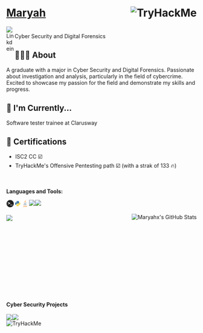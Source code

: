  # <a href="https://www.linkedin.com/in/mariyah-alshimer/">Maryah </a> <img align="right" src="https://tryhackme-badges.s3.amazonaws.com/0xMaryah.png?5" alt="TryHackMe">


 
 <a href="https://www.linkedin.com/in/mariyah-alshimer">
  <img align="left" alt="Linkdein" width="22px" src="https://cdn.jsdelivr.net/npm/simple-icons@v3/icons/linkedin.svg" />
</a>

 
 <!--<a href="">
  <img align="left" alt="Twitter" width="22px" src="https://cdn.jsdelivr.net/npm/simple-icons@v3/icons/twitter.svg" />
</a> 
<a href="">
  <img align="left" alt="Github" width="22px" src="https://cdn.jsdelivr.net/npm/simple-icons@v3/icons/github.svg" />
</a>
<a href=">
  <img align="left" alt="Instagram" width="22px" src="https://cdn.jsdelivr.net/npm/simple-icons@v3/icons/instagram.svg" />
</a>
<a href="">
  <img align="left" alt="Facebook" width="22px" src="https://cdn.jsdelivr.net/npm/simple-icons@v3/icons/facebook.svg" />
</a>
<a href="">
  <img align="left" alt=" Medium" width="22px" src="https://cdn.jsdelivr.net/npm/simple-icons@v3/icons/medium.svg" />
</a>
-->

<br/>
Cyber Security and Digital Forensics 

## 👩🏻‍💻 About 
A graduate with a major in Cyber Security and Digital Forensics.
Passionate about investigation and analysis, particularly in the field of cybercrime.
Excited to showcase my passion for the field and demonstrate my skills and progress.

## 🚀 I'm Currently...
Software tester trainee at Clarusway 

## 📜 Certifications
- ISC2 CC ☑️
- TryHackMe's Offensive Pentesting path ☑️ (with a strak of 133 🔥)

<br>

**Languages and Tools:**  

<div style="display: flex;">
  
  <img height="20" src="https://raw.githubusercontent.com/github/explore/80688e429a7d4ef2fca1e82350fe8e3517d3494d/topics/terminal/terminal.png" style="float: left;">
  <img height="20" src="https://raw.githubusercontent.com/github/explore/80688e429a7d4ef2fca1e82350fe8e3517d3494d/topics/python/python.png" style="float: left;">
  <img height="20" src="https://raw.githubusercontent.com/github/explore/80688e429a7d4ef2fca1e82350fe8e3517d3494d/topics/java/java.png" style="float: left;">
  <img height="20" src="https://i.pinimg.com/474x/d8/05/7e/d8057e7bedecc1f23e36ef526d26a708.jpg" style="float: left;">
  <img height="20" src="https://miro.medium.com/v2/resize:fit:710/1*KMYIE0A-u-DhaMm9N2ImlA.png" style="float: left;">
</div>

<!--<code><img height="20" src="https://raw.githubusercontent.com/github/explore/80688e429a7d4ef2fca1e82350fe8e3517d3494d/topics/mysql/mysql.png"></code>-->
<br>
<div style="display: flex; justify-content: space-between;">
  <a href="https://github.com/Maryahx">
    <img align="center" src="https://github-readme-stats.vercel.app/api/top-langs/?username=Maryahx&theme=nord&hide=glsl,python" height="200" />
  </a>
  
  <img align="center" src="https://github-readme-stats.vercel.app/api?username=Maryahx&&show_icons=true&theme=nord&line_height=27&v=5" alt="Maryahx's GitHub Stats" height="200" />


</div>

<br>

**Cyber Security Projects** 
<br>

<div style="display: flex;">
  <a href="https://github.com/Maryahx/TryHackMe">
    <img align="center" src="https://github-readme-stats.vercel.app/api/pin/?username=Maryahx&repo=TryHackMe&theme=nord" height="100" />
  </a>
  
  <a href="https://github.com/Maryahx/Keylogger">
    <img align="center" src="https://github-readme-stats.vercel.app/api/pin/?username=Maryahx&repo=Keylogger&theme=nord" height="100"  />
  </a>
</div>


<img src="https://tryhackme-badges.s3.amazonaws.com/0xMaryah.png" alt="TryHackMe">






<!--##  Contact Me :speech_balloon:
 <a href="https://www.linkedin.com/in/mariyah-alshimer">
  <img align="left" alt="Linkdein" width="22px" src="https://cdn.jsdelivr.net/npm/simple-icons@v3/icons/linkedin.svg" />
</a>
<a href="https://twitter.com/xhayram">
  <img align="left" alt="Twitter" width="22px" src="https://cdn.jsdelivr.net/npm/simple-icons@v3/icons/twitter.svg" />
</a> 
<p align="center"> 
  Visitor count<br>
  <img src="https://profile-counter.glitch.me/maryahx/count.svg" />
</p>-->


<div align="center">
</div>



